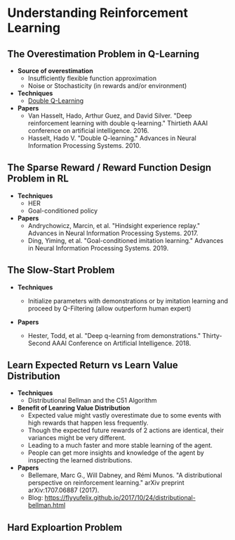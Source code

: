 # Understanding Reinforcement Learning


## The Overestimation Problem in Q-Learning
- **Source of overestimation**
    - Insufficiently flexible function approximation
    - Noise or Stochasticity (in rewards and/or environment)
- **Techniques**
    - [Double Q-Learning](https://github.com/GuanSuns/Understanding-Reinforcement-Learning/blob/master/The%20Overestimation%20Problem.ipynb)
- **Papers**
    - Van Hasselt, Hado, Arthur Guez, and David Silver. "Deep reinforcement learning with double q-learning." Thirtieth AAAI conference on artificial intelligence. 2016.
    - Hasselt, Hado V. "Double Q-learning." Advances in Neural Information Processing Systems. 2010.


## The Sparse Reward / Reward Function Design Problem in RL
- **Techniques**
	- HER
	- Goal-conditioned policy
- **Papers**
    - Andrychowicz, Marcin, et al. "Hindsight experience replay." Advances in Neural Information Processing Systems. 2017.
    - Ding, Yiming, et al. "Goal-conditioned imitation learning." Advances in Neural Information Processing Systems. 2019.
    
    
## The Slow-Start Problem
- **Techniques**
    - Initialize parameters with demonstrations or by imitation learning and proceed by Q-Filtering (allow outperform human expert)

- **Papers**
    - Hester, Todd, et al. "Deep q-learning from demonstrations." Thirty-Second AAAI Conference on Artificial Intelligence. 2018.


## Learn Expected Return vs Learn Value Distribution
- **Techniques**
    - Distributional Bellman and the C51 Algorithm
- **Benefit of Leanring Value Distribution**
	- Expected value might vastly overestimate due to some events with high rewards that happen less frequently. 
	- Though the expected future rewards of 2 actions are identical, their variances might be very different.
    - Leading to a much faster and more stable learning of the agent.
    - People can get more insights and knowledge of the agent by inspecting the learned distributions.
- **Papers**
    - Bellemare, Marc G., Will Dabney, and Rémi Munos. "A distributional perspective on reinforcement learning." arXiv preprint arXiv:1707.06887 (2017).
    - Blog: https://flyyufelix.github.io/2017/10/24/distributional-bellman.html


## Hard Exploartion Problem
